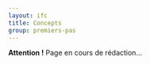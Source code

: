 ```yaml
---
layout: ifc
title: Concepts
group: premiers-pas
---
```


<div class="alert alert-danger" role="alert">
  <strong>Attention !</strong> Page en cours de rédaction...
</div>